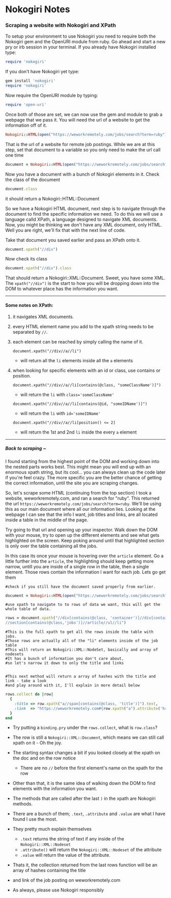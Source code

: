 # Nokogiri Notes
### Scraping a website with Nokogiri and XPath


To setup your environment to use Nokogiri you need to require both the Nokogiri gem and the OpenURI module from ruby.
Go ahead and start a new pry or irb session in your terminal.
If you already have Nokogiri installed type:

``` ruby
require 'nokogiri'
```
If you don't have Nokogiri yet type:

``` ruby
gem install 'nokogiri'
require 'nokogiri'
```
Now require the OpenURI module by typing:

``` ruby
require 'open-uri'
```
Once both of those are set, we can now use the gem and module
to grab a webpage that we pass it.  You will need the url of a website to get the information off of it.
``` ruby
Nokogiri::HTML(open("https://weworkremotely.com/jobs/search?term=ruby"))
```

That is the url of a website for remote job postings.
While we are at this step, set that document to a variable so you only need to make the url call one time
``` ruby
document = Nokogiri::HTML(open("https://weworkremotely.com/jobs/search?term=ruby"))
```

Now you have a document with a bunch of Nokogiri elements in it.  Check the class of the document
``` ruby
document.class
```
it should return a Nokogiri::HTML::Document

So we have a Nokogiri HTML document, next step is to navigate through the document to find the specific information we need.
To do this we will use a language calld XPath, a language designed to navigate XML documents.  Now, you might be thinking
we don't have any XML document, only HTML.  Well you are right, we'll fix that with the next line of code.

Take that document you saved earlier and pass an XPath onto it.
``` ruby
document.xpath("//div")
```

Now check its class
``` ruby
document.xpath("//div").class
```
That should return a Nokogiri::XML::Document.  Sweet, you have some XML.
The ``` xpath("//div") ``` is the start to how you will be dropping down into the DOM to whatever place has the information you want.

---
<h4>Some notes on XPath:</h4>

1. it navigates XML documents.
2.  every HTML element name you add to the xpath string needs to be separated by ``` // ```.

3. each element can be reached by simply calling the name of it.

    ```
    document.xpath("//div//a//li")
    ```
      * will return all the ``` li ``` elements inside all the ``` a ``` elements

4. when looking for specific elements with an id or class, use contains or position.

    ```
    document.xpath("//div//a//li[contains(@class, "someClassName')]")
    ```
      * will return the ``` li ``` with ``` class='someClassName' ```

    ```
    document.xpath("//div//a//li[contains(@id, "someIDName')]")
    ```
      * will return the ``` li ``` with ``` id='someIDName' ```

    ```
    document.xpath("//div//a//li[position() <= 2]
    ```
      * will return the 1st and 2nd ``` li ``` inside the every ``` a ``` element

---

##### Back to scraping ~

I found starting from the highest point of the DOM and working down into the nested parts works best.  This might mean you will
end up with an enormous xpath string, but its cool... you can always clean up the code later if you're feel crazy.  The more
specific you are the better chance of getting the correct information, until the site you are scraping changes.


So, let's scrape some HTML (continuing from the top section)
I took a website, weworkremotely.com, and ran a search for "ruby".  This returned the url ``` https://weworkremotely.com/jobs/search?term=ruby ```.  We'll be using this as our main document where all our information lies.  Looking at the webpage I can see that the info I want, job titles and links, are all located inside a table in the middle of the page.

Try going to that url and opening up your inspector.  Walk down the DOM with your mouse, try to open up the different elements and see what gets highlighted on the screen.  Keep poking around until that highlighted section is only over the table containing all the jobs.

In this case its once your mouse is hovering over the ``` article ``` element.  Go a little further into the ``` article ```, the highlighting should keep getting more narrow, untill you are inside of a single row in the table, then a single element. Those rows contain the information I want for each job. Lets go get them

    #check if you still have the document saved properly from earlier.
``` ruby
document = Nokogiri::HTML(open("https://weworkremotely.com/jobs/search?term=ruby"))
```

    #use xpath to navigate to to rows of data we want, this will get the whole table of data.
``` ruby
rows = document.xpath("//div[contains(@class, 'container')]//div[contains(@class, 'content')]
//section[contains(@class,'jobs')]//article//ul//li")
```
    #This is the full xpath to get all the rows inside the table with jobs.
    #Those rows are actually all of the "li" elements inside of the job table
    #This will return an Nokogiri::XML::NodeSet, basically and array of nodesets
    #It has a bunch of information you don't care about,
    #so let's narrow it down to only the title and links


    #This next method will return a array of hashes with the title and link - take a look
    #and play around with it, I'll explain in more detail below

``` ruby
rows.collect do |row|
  {
    :title => row.xpath("a//span[contains(@class, 'title')]").text,
    :link  => "https://weworkremotely.com#{row.xpath("a").attribute('href').value}"
  }
end
```

* Try putting a ``` binding.pry ``` under the ``` rows.collect ```, what is ``` row.class ```?
* The row is still a ``` Nokogiri::XML::Document ```, which means we can still call xpath on it - Oh the joy.
* The starting syntax changes a bit if you looked closely at the xpath on the doc and on the row notice
  + There are no ``` // ``` before the first element's name on the xpath for the row
* Other than that, it is the same idea of walking down the DOM to find elements with the information you want.
* The methods that are called after the last ``` ) ``` in the xpath are Nokogiri methods.
* There are a bunch of them; ``` .text ```, ``` .attribute ``` and ``` .value ``` are what I have found I use the most.
* They pretty much explain themselves
  - ``` .text ``` returns the string of text if any inside of the ``` Nokogiri::XML::Nodeset ```
  - ``` .attribute() ``` will return the ``` Nokogiri::XML::Nodeset ``` of the attribute
  - ``` .value ``` will return the value of the attribute.

* Thats it, the collection returned from the last rows function will be an array of hashes containing the title
* and link of the job posting on weworkremotely.com
* As always, please use Nokogiri responsibly
